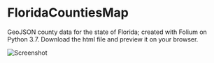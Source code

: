 # FloridaCountiesMap
GeoJSON county data for the state of Florida; created with Folium on Python 3.7.
Download the html file and preview it on your browser. 


![Screenshot](https://image.ibb.co/e8gTTV/Screen-Shot-2018-11-05-at-9-16-10-PM.png "Screenshot")
